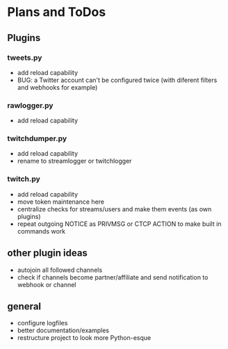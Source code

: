 # Plans and ToDos

## Plugins

### tweets.py
- add reload capability
- BUG: a Twitter account can't be configured twice (with diferent filters and webhooks for example)

### rawlogger.py
- add reload capability

### twitchdumper.py
- add reload capability
- rename to streamlogger or twitchlogger

### twitch.py
- add reload capability
- move token maintenance here
- centralize checks for streams/users and make them events (as own plugins)
- repeat outgoing NOTICE as PRIVMSG or CTCP ACTION to make built in commands work

## other plugin ideas
- autojoin all followed channels
- check if channels become partner/affiliate and send notification to webhook or channel

## general
- configure logfiles
- better documentation/examples
- restructure project to look more Python-esque
